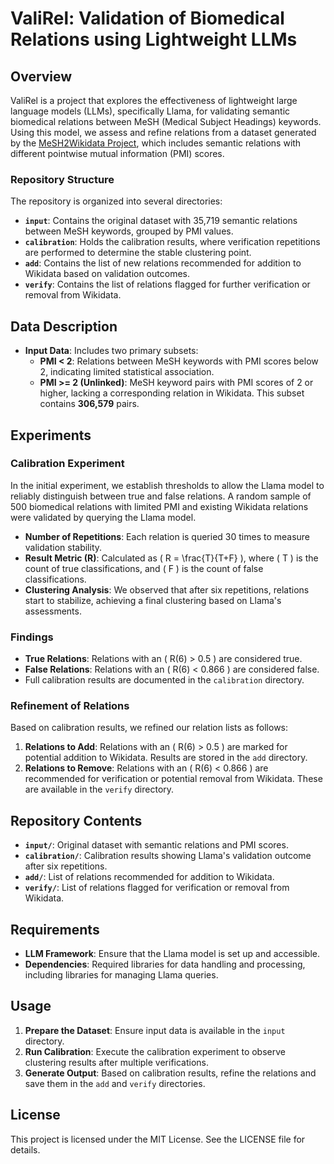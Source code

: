# ValiRel: Validation of Biomedical Relations using Lightweight LLMs

## Overview
ValiRel is a project that explores the effectiveness of lightweight large language models (LLMs), specifically Llama, for validating semantic biomedical relations between MeSH (Medical Subject Headings) keywords. Using this model, we assess and refine relations from a dataset generated by the [MeSH2Wikidata Project](https://figshare.com/articles/dataset/MeSH2Wikidata_A_set_of_tools_for_the_interaction_between_MeSH_keywords_OBO_Foundry_and_Wikidata_for_enriching_biomedical_knowledge/24438184), which includes semantic relations with different pointwise mutual information (PMI) scores.

### Repository Structure
The repository is organized into several directories:
- **`input`**: Contains the original dataset with 35,719 semantic relations between MeSH keywords, grouped by PMI values.
- **`calibration`**: Holds the calibration results, where verification repetitions are performed to determine the stable clustering point.
- **`add`**: Contains the list of new relations recommended for addition to Wikidata based on validation outcomes.
- **`verify`**: Contains the list of relations flagged for further verification or removal from Wikidata.

## Data Description
- **Input Data**: Includes two primary subsets:
  - **PMI < 2**: Relations between MeSH keywords with PMI scores below 2, indicating limited statistical association.
  - **PMI >= 2 (Unlinked)**: MeSH keyword pairs with PMI scores of 2 or higher, lacking a corresponding relation in Wikidata. This subset contains **306,579** pairs.

## Experiments

### Calibration Experiment
In the initial experiment, we establish thresholds to allow the Llama model to reliably distinguish between true and false relations. A random sample of 500 biomedical relations with limited PMI and existing Wikidata relations were validated by querying the Llama model.

- **Number of Repetitions**: Each relation is queried 30 times to measure validation stability.
- **Result Metric (R)**: Calculated as \( R = \frac{T}{T+F} \), where \( T \) is the count of true classifications, and \( F \) is the count of false classifications.
- **Clustering Analysis**: We observed that after six repetitions, relations start to stabilize, achieving a final clustering based on Llama's assessments.

### Findings
- **True Relations**: Relations with an \( R(6) > 0.5 \) are considered true.
- **False Relations**: Relations with an \( R(6) < 0.866 \) are considered false.
- Full calibration results are documented in the `calibration` directory.

### Refinement of Relations
Based on calibration results, we refined our relation lists as follows:
1. **Relations to Add**: Relations with an \( R(6) > 0.5 \) are marked for potential addition to Wikidata. Results are stored in the `add` directory.
2. **Relations to Remove**: Relations with an \( R(6) < 0.866 \) are recommended for verification or potential removal from Wikidata. These are available in the `verify` directory.

## Repository Contents

- **`input/`**: Original dataset with semantic relations and PMI scores.
- **`calibration/`**: Calibration results showing Llama's validation outcome after six repetitions.
- **`add/`**: List of relations recommended for addition to Wikidata.
- **`verify/`**: List of relations flagged for verification or removal from Wikidata.

## Requirements

- **LLM Framework**: Ensure that the Llama model is set up and accessible.
- **Dependencies**: Required libraries for data handling and processing, including libraries for managing Llama queries.

## Usage

1. **Prepare the Dataset**: Ensure input data is available in the `input` directory.
2. **Run Calibration**: Execute the calibration experiment to observe clustering results after multiple verifications.
3. **Generate Output**: Based on calibration results, refine the relations and save them in the `add` and `verify` directories.

## License

This project is licensed under the MIT License. See the LICENSE file for details.
